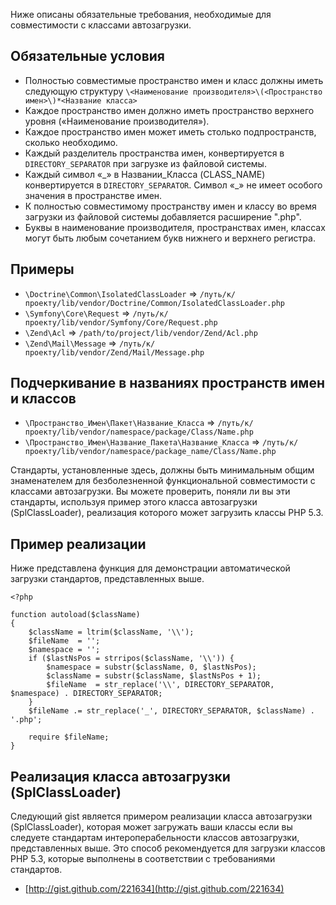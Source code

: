 Ниже описаны обязательные требования, необходимые для совместимости с классами автозагрузки.

Обязательные условия
---------

* Полностью совместимые пространство имен и класс должны иметь следующую структуру `\<Наименование производителя>\(<Пространство имен>\)*<Название класса>`
* Каждое пространство имен должно иметь пространство верхнего уровня («Наименование производителя»).
* Каждое пространство имен может иметь столько подпространств, сколько необходимо.
* Каждый разделитель пространства имен, конвертируется в `DIRECTORY_SEPARATOR` при
  загрузке из файловой системы.
* Каждый символ «\_» в Названии_Класса (CLASS_NAME) конвертируется в `DIRECTORY_SEPARATOR`. Символ «\_» не имеет особого значения в пространстве имен.
* К полностью совместимому пространству имен и классу во время загрузки из файловой системы добавляется расширение ".php".
* Буквы в наименование производителя, пространствах имен, классах могут быть любым сочетанием букв нижнего и верхнего регистра.

Примеры
--------

* `\Doctrine\Common\IsolatedClassLoader` => `/путь/к/проекту/lib/vendor/Doctrine/Common/IsolatedClassLoader.php`
* `\Symfony\Core\Request` => `/путь/к/проекту/lib/vendor/Symfony/Core/Request.php`
* `\Zend\Acl` => `/path/to/project/lib/vendor/Zend/Acl.php`
* `\Zend\Mail\Message` => `/путь/к/проекту/lib/vendor/Zend/Mail/Message.php`

Подчеркивание в названиях пространств имен и классов
-----------------------------------------

* `\Пространство_Имен\Пакет\Название_Класса` => `/путь/к/проекту/lib/vendor/namespace/package/Class/Name.php`
* `\Пространство_Имен\Название_Пакета\Название_Класса` => `/путь/к/проекту/lib/vendor/namespace/package_name/Class/Name.php`

Стандарты, установленные здесь, должны быть минимальным общим знаменателем для безболезненной функциональной совместимости с классами автозагрузки. Вы можете проверить, поняли ли вы эти стандарты, используя пример этого класса автозагрузки (SplClassLoader), реализация которого может загрузить классы PHP 5.3.


Пример реализации
----------------------

Ниже представлена функция для демонстрации автоматической загрузки стандартов, представленных выше.

    <?php
    
    function autoload($className)
    {
        $className = ltrim($className, '\\');
        $fileName  = '';
        $namespace = '';
        if ($lastNsPos = strripos($className, '\\')) {
            $namespace = substr($className, 0, $lastNsPos);
            $className = substr($className, $lastNsPos + 1);
            $fileName  = str_replace('\\', DIRECTORY_SEPARATOR, $namespace) . DIRECTORY_SEPARATOR;
        }
        $fileName .= str_replace('_', DIRECTORY_SEPARATOR, $className) . '.php';
    
        require $fileName;
    }

Реализация класса автозагрузки (SplClassLoader)
-----------------------------

Следующий gist является примером реализации класса автозагрузки (SplClassLoader), которая может загружать ваши классы если вы следуете стандартам интероперабельности классов автозагрузки, представленных выше. Это способ рекомендуется для загрузки классов PHP 5.3, которые выполнены в соответствии с требованиями стандартов.


* [http://gist.github.com/221634](http://gist.github.com/221634)
